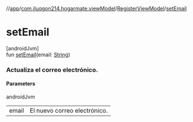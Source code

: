 //[app](../../../index.md)/[com.jluqgon214.hogarmate.viewModel](../index.md)/[RegisterViewModel](index.md)/[setEmail](set-email.md)

# setEmail

[androidJvm]\
fun [setEmail](set-email.md)(email: [String](https://kotlinlang.org/api/latest/jvm/stdlib/kotlin-stdlib/kotlin/-string/index.html))

###  Actualiza el correo electrónico.

#### Parameters

androidJvm

| | |
|---|---|
| email | El nuevo correo electrónico. |
